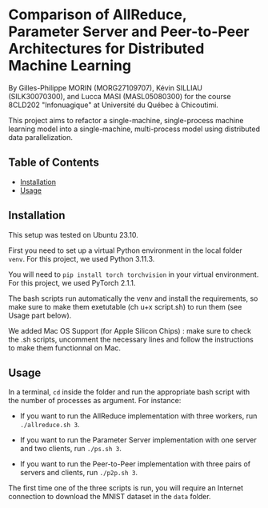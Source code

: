 # Comparison of AllReduce, Parameter Server and Peer-to-Peer Architectures for Distributed Machine Learning

By Gilles-Philippe MORIN (MORG27109707), Kévin SILLIAU (SILK30070300), and Lucca MASI (MASL05080300) for the course 8CLD202 "Infonuagique" at Université du Québec à Chicoutimi.

This project aims to refactor a single-machine, single-process machine learning model into a single-machine, multi-process model using distributed data parallelization.

## Table of Contents

- [Installation](#installation)
- [Usage](#usage)

## Installation

This setup was tested on Ubuntu 23.10.

First you need to set up a virtual Python environment in the local folder `venv`. For this project, we used Python 3.11.3.

You will need to `pip install torch torchvision` in your virtual environment. For this project, we used PyTorch 2.1.1.

The bash scripts run automatically the venv and install the requirements, so make sure to make them exetutable (ch u+x script.sh) to run them (see Usage part below).

We added Mac OS Support (for Apple Silicon Chips) : make sure to check the .sh scripts, uncomment the necessary lines and follow the instructions to make them functionnal on Mac.

## Usage

In a terminal, `cd` inside the folder and run the appropriate bash script with the number of processes as argument. For instance:

- If you want to run the AllReduce implementation with three workers, run `./allreduce.sh 3`.

- If you want to run the Parameter Server implementation with one server and two clients, run `./ps.sh 3`.

- If you want to run the Peer-to-Peer implementation with three pairs of servers and clients, run `./p2p.sh 3`.

The first time one of the three scripts is run, you will require an Internet connection to download the MNIST dataset in the `data` folder.
